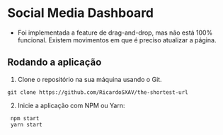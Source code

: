 # Social Media Dashboard

* Foi implementada a feature de drag-and-drop, mas não está 100% funcional. Existem movimentos em que é preciso atualizar a página.

## Rodando a aplicação

1. Clone o repositório na sua máquina usando o Git.

```
git clone https://github.com/RicardoSXAV/the-shortest-url
```

2. Inicie a aplicação com NPM ou Yarn:

```
 npm start
 yarn start
```
